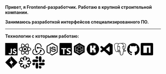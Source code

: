 __Привет, я Frontend-разработчик. Работаю в крупной строительной компании.__


__Занимаюсь разработкой интерфейсов специализированного ПО.__

---
__Технологии с которыми работаю:__ 

<img src ='javascript.svg' alt='javascript' width='40'/> <img src = 'react.svg' alt='react' width='40'> <img src = 'redux.svg' alt='redux' width='40'> <img src = 'nodedotjs.svg' alt='node.js' width='40'> <img src = 'typescript.svg' alt='typescript' width='40'> <img src = 'sequelize.svg' alt='sequelize' width='40'> <img src = 'konva.svg' alt='konva' width='40'> <img src = 'visualstudiocode.svg' alt='vscode' width='40'> <img src = 'postgresql.svg' alt='postgres' width='40'> <img src = 'github.svg' alt='github' width='40'> <img src = 'npm.svg' alt='npm' width='40'> <img src = 'jirasoftware.svg' alt='jira' width='40'> <img src = 'svg.svg' alt='svg' width='40'> <img src = 'slack.svg' alt='slack' width='40'>
